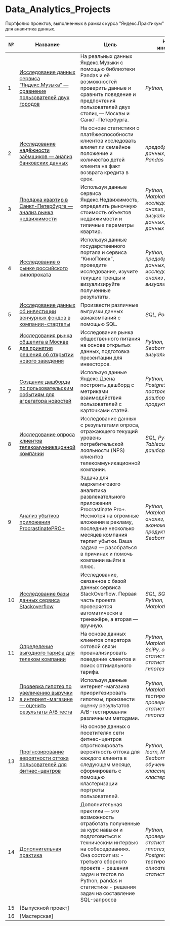 # Data_Analytics_Projects
Портфолио проектов, выполненных в рамках курса "Яндекс.Практикум" для аналитика данных.


№ | Название | Цель | Навыки и инструменты
--|----------|----------|------------
1| [Исследование данных сервиса “Яндекс.Музыка” — сравнение пользователей двух городов]() | На реальных данных Яндекс.Музыки c помощью библиотеки Pandas и её возможностей проверить данные и сравнить поведение и предпочтения пользователей двух столиц — Москвы и Санкт-Петербурга. | *Python, Pandas* |
2| [Исследование надёжности заёмщиков — анализ банковских данных]() | На основе статистики о платёжеспособности клиентов исследовать влияет ли семейное положение и количество детей клиента на факт возврата кредита в срок. | *предобработка данных, Python, Pandas* |
3| [Продажа квартир в Санкт-Петербурге — анализ рынка недвижимости]() | Используя данные сервиса Яндекс.Недвижимость, определить рыночную стоимость объектов недвижимости и типичные параметры квартир. | *Python, Pandas, Matplotlib, исследовательский анализ данных, визуализация данных,предобработка данных* |
4| [Исследование о рынке российского кинопроката]() | Используя данные государственного портала и сервиса “КиноПоиск”, проведите исследование, изучите текущие тренды и визуализируйте полученные результаты. | *Python, Pandas, предобработка данных, исследовательский анализ данных, визуализация данных* |
5| [Исследование данных об инвестиции венчурных фондов в компании-стартапы]() | Произвести различные выгрузки данных авиакомпаний с помощью SQL. | *SQL, PostgreSQL* |
6| [Исследования рынка общепита в Москве для принятия решения об открытии нового заведения]() | Исследование рынка общественного питания на основе открытых данных, подготовка презентации для инвесторов. | *Python, Pandas, Seaborn, Plotly, визуализация данных* |
7| [Создание дашборда по пользовательским событиям для агрегатора новостей]() | Используя данные Яндекс.Дзена построить дашборд с метриками взаимодействия пользователей с карточками статей. | *Python, SQL, PostgreSQL, Tableau, построение дашбордов, продуктовые метрики* |
8| [Исследование опроса клиентов телекомунникацонной компании]() | Исследование данных с результатами опроса, отражающего текущий уровень потребительской лояльности (NPS) клиентов телекоммуникационной компании. | *SQL, Python, Pandas, Tableau, построение дашбордов* |
9| [Анализ убытков приложения ProcrastinatePRO+]() | Задача для маркетингового аналитика развлекательного приложения Procrastinate Pro+. Несмотря на огромные вложения в рекламу, последние несколько месяцев компания терпит убытки. Ваша задача — разобраться в причинах и помочь компании выйти в плюс. | *Python, Pandas, Matplotlib, когортный анализ, юнит-экономика, продуктовые метрики, Seaborn* |
10| [Исследование базы данных сервиса Stackoverflow]() | Исследование, связанное с базой данных сервиса StackOverflow. Первая часть проекта проверяется автоматически в тренажёре, а вторая — вручную. | *SQL, SQLAlchemy, Python, Pandas, Matplotlib, Seaborn* |
11| [Определение выгодного тарифа для телеком компании]() | На основе данных клиентов оператора сотовой связи проанализировать поведение клиентов и поиск оптимального тарифа. | *Python, Pandas, Matplotlib, NymPy, SciPy, описательная статистика, проверка статистических гипотез* |
12| [Проверка гипотез по увеличению выручки в интернет-магазине — оценить результаты A/B теста]() | Используя данные интернет-магазина приоритезировать гипотезы, произвести оценку результатов A/B-тестирования различными методами.| *Python, Pandas, Matplotlib, SciPy, A/B-тестирование, проверка статистических гипотез* |
13| [Прогнозирование вероятности оттока пользователей для фитнес-центров]() | На основе данных о посетителях сети фитнес-центров спрогнозировать вероятность оттока для каждого клиента в следующем месяце, сформировать с помощью кластеризации портреты пользователей. | *Python, Pandas, Scikit-learn, Matplotlib, Seaborn, машинное обучение, классификация, кластеризация* |
14| [Дополнительная практика]() | Дополнительная практика — это возможность отработать полученные за курс навыки и подготовиться к техническим интервью на собеседованиях. Она состоит из: - третьего сборного проекта - решения задач и тестов по Python, pandas и статистике - решения задач на составление SQL-запросов | *Python, Pandas, проверка статистических гипотез, SQL, PostgreSQL, A/B-тестирование, описательная статистика* | 
15| [Выпускной проект]
16| [Мастерская]


